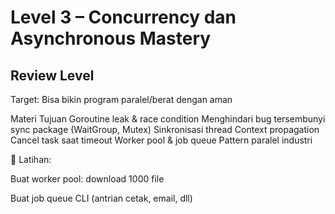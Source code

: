 # Level 3 – Concurrency dan Asynchronous Mastery

## Review Level
Target: Bisa bikin program paralel/berat dengan aman

Materi	Tujuan
Goroutine leak & race condition	Menghindari bug tersembunyi
sync package (WaitGroup, Mutex)	Sinkronisasi thread
Context propagation	Cancel task saat timeout
Worker pool & job queue	Pattern paralel industri

🧪 Latihan:

Buat worker pool: download 1000 file

Buat job queue CLI (antrian cetak, email, dll)